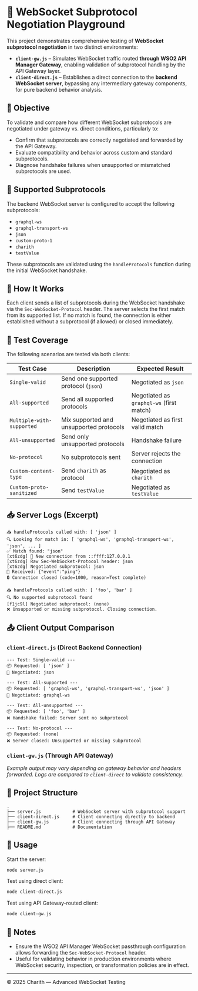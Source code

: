 # 🔌 WebSocket Subprotocol Negotiation Playground

This project demonstrates comprehensive testing of **WebSocket subprotocol negotiation** in two distinct environments:

- **`client-gw.js`** – Simulates WebSocket traffic routed **through WSO2 API Manager Gateway**, enabling validation of subprotocol handling by the API Gateway layer.
- **`client-direct.js`** – Establishes a direct connection to the **backend WebSocket server**, bypassing any intermediary gateway components, for pure backend behavior analysis.

## 🧠 Objective

To validate and compare how different WebSocket subprotocols are negotiated under gateway vs. direct conditions, particularly to:

- Confirm that subprotocols are correctly negotiated and forwarded by the API Gateway.
- Evaluate compatibility and behavior across custom and standard subprotocols.
- Diagnose handshake failures when unsupported or mismatched subprotocols are used.

## 🔌 Supported Subprotocols

The backend WebSocket server is configured to accept the following subprotocols:

- `graphql-ws`
- `graphql-transport-ws`
- `json`
- `custom-proto-1`
- `charith`
- `testValue`

These subprotocols are validated using the `handleProtocols` function during the initial WebSocket handshake.

## 🚀 How It Works

Each client sends a list of subprotocols during the WebSocket handshake via the `Sec-WebSocket-Protocol` header. The server selects the first match from its supported list. If no match is found, the connection is either established without a subprotocol (if allowed) or closed immediately.

## 🧪 Test Coverage

The following scenarios are tested via both clients:

| Test Case                 | Description                                                  | Expected Result                    |
|--------------------------|--------------------------------------------------------------|------------------------------------|
| `Single-valid`           | Send one supported protocol (`json`)                         | Negotiated as `json`               |
| `All-supported`          | Send all supported protocols                                  | Negotiated as `graphql-ws` (first match) |
| `Multiple-with-supported`| Mix supported and unsupported protocols                      | Negotiated as first valid match    |
| `All-unsupported`        | Send only unsupported protocols                               | Handshake failure                  |
| `No-protocol`            | No subprotocols sent                                         | Server rejects the connection      |
| `Custom-content-type`    | Send `charith` as protocol                                   | Negotiated as `charith`            |
| `Custom-proto-sanitized` | Send `testValue`                                             | Negotiated as `testValue`          |

## 📥 Server Logs (Excerpt)

```
📥 handleProtocols called with: [ 'json' ]
🔍 Looking for match in: [ 'graphql-ws', 'graphql-transport-ws', 'json', ... ]
✅ Match found: "json"
[xt6zdg] 🔗 New connection from ::ffff:127.0.0.1
[xt6zdg] Raw Sec-WebSocket-Protocol header: json
[xt6zdg] Negotiated subprotocol: json
📩 Received: {"event":"ping"}
🔒 Connection closed (code=1000, reason=Test complete)

📥 handleProtocols called with: [ 'foo', 'bar' ]
🔍 No supported subprotocol found
[f1jc9l] Negotiated subprotocol: (none)
❌ Unsupported or missing subprotocol. Closing connection.
```

## 📤 Client Output Comparison

### `client-direct.js` (Direct Backend Connection)

```
--- Test: Single-valid ---
📦 Requested: [ 'json' ]
🔄 Negotiated: json

--- Test: All-supported ---
📦 Requested: [ 'graphql-ws', 'graphql-transport-ws', 'json' ]
🔄 Negotiated: graphql-ws

--- Test: All-unsupported ---
📦 Requested: [ 'foo', 'bar' ]
❌ Handshake failed: Server sent no subprotocol

--- Test: No-protocol ---
📦 Requested: (none)
❌ Server closed: Unsupported or missing subprotocol
```

### `client-gw.js` (Through API Gateway)

_Example output may vary depending on gateway behavior and headers forwarded. Logs are compared to `client-direct` to validate consistency._

## 📁 Project Structure

```
.
├── server.js            # WebSocket server with subprotocol support
├── client-direct.js     # Client connecting directly to backend
├── client-gw.js         # Client connecting through API Gateway
├── README.md            # Documentation
```

## 🧩 Usage

Start the server:

```bash
node server.js
```

Test using direct client:

```bash
node client-direct.js
```

Test using API Gateway-routed client:

```bash
node client-gw.js
```

## 📌 Notes

- Ensure the WSO2 API Manager WebSocket passthrough configuration allows forwarding the `Sec-WebSocket-Protocol` header.
- Useful for validating behavior in production environments where WebSocket security, inspection, or transformation policies are in effect.

---

© 2025 Charith — Advanced WebSocket Testing